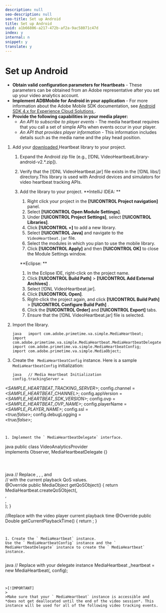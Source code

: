 ```yaml
---
description: null
seo-description: null
seo-title: Set up Android
title: Set up Android
uuid: a1b66806-a217-472b-af2a-9ac58071c47d
index: y
internal: n
snippet: y
translate: y
---
```


# Set up Android


* **Obtain valid configuration parameters for Heartbeats** - These parameters can be obtained from an Adobe representative after you set up your video analytics account.
* **Implement ADBMobile for Android in your application** - For more information about the Adobe Mobile SDK documentation, see [ Android SDK 4.x for Experience Cloud Solutions ](https://marketing.adobe.com/resources/help/en_US/mobile/android/).
* **Provide the following capabilities in your media player:** 
    * *An API to subscribe to player events* - The media heartbeat requires that you call a set of simple APIs when events occur in your player.
    * *An API that provides player information* - This information includes details such as the media name and the play head position.


1. Add your [ downloaded ](../../implement/download-sdks.md#section_551A10AD7880426BB29AE52482BB4211) Heartbeat library to your project.
    
    1. Expand the Android zip file (e.g., [!DNL  VideoHeartbeatLibrary-android-v2.*.zip]).
    1. Verify that the [!DNL  VideoHeartbeat.jar] file exists in the [!DNL  libs/] directory.This library is used with Android devices and simulators for video heartbeat tracking APIs. 

    1. Add the library to your project. **IntelliJ IDEA: ** 

    
        1. Right click your project in the **[!UICONTROL  Project navigation]** panel.
        1. Select **[!UICONTROL  Open Module Settings]**.
        1. Under **[!UICONTROL  Project Settings]**, select **[!UICONTROL  Libraries]**.
        1. Click **[!UICONTROL  +]** to add a new library.
        1. Select **[!UICONTROL  Java]** and navigate to the ` VideoHeartbeat.jar` file.
        1. Select the modules in which you plan to use the mobile library.
        1. Click **[!UICONTROL  Apply]** and then **[!UICONTROL  OK]** to close the Module Settings window.


       **Eclipse: ** 

    
        1. In the Eclipse IDE, right-click on the project name.
        1. Click  **[!UICONTROL  Build Path]** > **[!UICONTROL  Add External Archives]** .
        1. Select [!DNL  VideoHeartbeat.jar].
        1. Click **[!UICONTROL  Open]**.
        1. Right-click the project again, and click  **[!UICONTROL  Build Path]** > **[!UICONTROL  Configure Build Path]** .
        1. Click the **[!UICONTROL  Order]** and **[!UICONTROL  Export]** tabs.
        1. Ensure that the [!DNL  VideoHeartbeat.jar] file is selected.


    
1. Import the library.

   ```
   java   import com.adobe.primetime.va.simple.MediaHeartbeat; 
   import com.adobe.primetime.va.simple.MediaHeartbeat.MediaHeartbeatDelegate; 
   import com.adobe.primetime.va.simple.MediaHeartbeatConfig; 
   import com.adobe.primetime.va.simple.MediaObject; 
   
   ```

1. Create the ` MediaHeartbeatConfig` instance.
   Here is a sample ` MediaHeartbeatConfig` initialization: 


   ```
   java   // Media Heartbeat Initialization 
   config.trackingServer =  
<i><SAMPLE_HEARTBEAT_TRACKING_SERVER></i>; 
   config.channel =  
<i><SAMPLE_HEARTBEAT_CHANNEL></i>; 
   config.appVersion =  
<i><SAMPLE_HEARTBEAT_SDK_VERSION></i>; 
   config.ovp =  
<i><SAMPLE_HEARTBEAT_OVP_NAME></i>; 
   config.playerName =  
<i><SAMPLE_PLAYER_NAME></i>; 
   config.ssl =  
<i><true/false></i>; 
   config.debugLogging =  
<i><true/false></i>; 
   
   ```


1. Implement the ` MediaHeartbeatDelegate` interface.

   ```
   java   public class VideoAnalyticsProvider  
     implements Observer, MediaHeartbeatDelegate {}
   ```



   ```
   java   // Replace <bitrate>, <startupTime>, <fps>, and  
   // <droppeFrames> with the current playback QoS values.  
   @Override 
   public MediaObject getQoSObject() { 
       return MediaHeartbeat.createQoSObject(<bitrate>,  
                                             <startupTime>,  
                                             <fps>,  
                                             <droppedFrames>); 
   } 
    
   //Replace <currentPlaybackTime> with the video player current playback time 
   @Override 
   public Double getCurrentPlaybackTime() { 
       return <currentPlaybackTime>; 
   }
   ```


1. Create the ` MediaHeartbeat` instance.
   Use the ` MediaHeartbeatConfig` instance and the ` MediaHertbeatDelegate` instance to create the ` MediaHeartbeat` instance. 


   ```
   java   // Replace <MediaHertbeatDelegate> with your delegate instance 
   MediaHeartbeat _heartbeat =  
     new MediaHeartbeat(<MediaHeartbeatDelegate>, config);
   ```


   >[!IMPORTANT]
   >
   >Make sure that your ` MediaHeartbeat` instance is accessible and *does not get deallocated until the end of the video session*. This instance will be used for all of the following video tracking events. 

